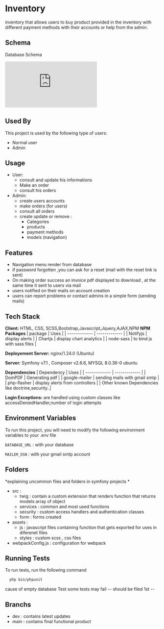 
# Inventory

inventory that allows users to buy product provided in the inventory with different payment methods with their accounts or help from the admin.


## Schema
Database Schema

![plot](https://github.com/kazzamine/inventory_pos/blob/dev/Database%20Schema/inventory.pdf)


## Used By

This project is used by the following type of users:

-  Normal user
-  Admin


## Usage
* User:
    - consult and update his informations
    - Make an order
    - consult his orders
* Admin:
    - create users accounts
    - make orders (for users)
    - consult all orders
    - create update or remove :
        - Categories
        - products 
        - payment methods
        - models (navigation)



## Features

- Navigation menu render from database
- if password forgotten ,you can ask for a reset (mail with the reset link is sent)
- On making order success an invoice pdf displayed to download , at the same time it sent to users via mail
- users notified on their mails on account creation
- users can report problems or contact admins in a simple form (sending mails)


## Tech Stack

**Client:** HTML, CSS, SCSS,Bootstrap,Javascript,Jquery,AJAX,NPM
**NPM Packages**
| package  | Uses |
| ------------- | ------------- |
|  Notifyjs  |  display alerts  |
| Chartjs  | display chart analytics  |
| node-sass  | to bind js with sass files  |

**Deployement Server:** nginx/1.24.0 (Ubuntu)


**Server:** Symfony v7.1 , Composer v2.6.6, MYSQL 8.0.36-0 ubuntu

**Dependencies**
| Dependency  | Uses |
| ------------- | ------------- |
|  DomPDF  |  Generating pdf  |
| google-mailer  | sending mails with gmail smtp  |
| php-flasher  | display alerts from controllers  |
     | Other known Dependencies like doctrine,security..|

**Login Exceptions:** are handled using custom classes like accessDeniedHandler,number of login attempts


## Environment Variables

To run this project, you will need to modify the following environment variables to your .env file

`DATABASE_URL` : with your database

`MAILER_DSN` : with your gmail smtp account


## Folders 
*explaining uncommon files and folders in symfony projects *
- src :
    - twig : contain a custom extension that renders function that returns models array of object
    - services : common and most used functions 
    - security : custom access handlers and authentication classes
    - form : forms created
- assets :
    - js : javascript files containing function that gets exported for uses in diferenet files
    - styles : custom scss , css files
- webpackConfig.js : configuration for webpack 
## Running Tests

To run tests, run the following command

```bash
  php bin/phpunit
```
cause of empty database Test some tests may fail -- should be filed 1st --


## Branchs

- dev : contains latest updates
- main : contains final functional product

